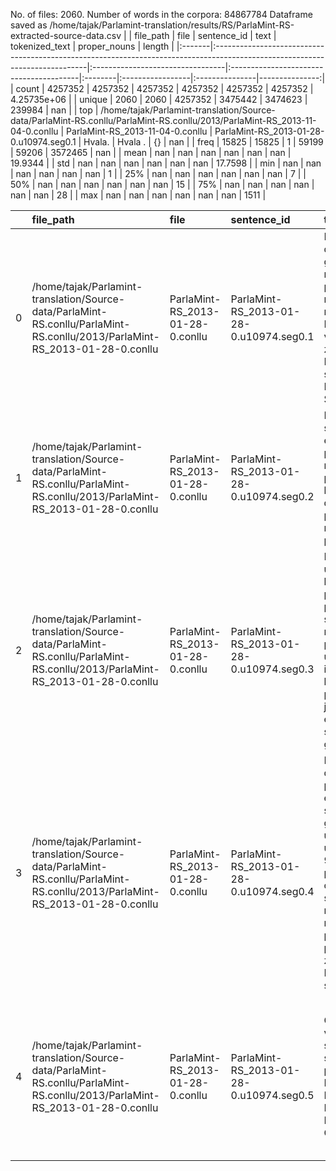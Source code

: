 No. of files: 2060.
Number of words in the corpora: 84867784
Dataframe saved as /home/tajak/Parlamint-translation/results/RS/ParlaMint-RS-extracted-source-data.csv
|        | file_path                                                                                                                   | file                             | sentence_id                             | text    | tokenized_text   | proper_nouns   |         length |
|:-------|:----------------------------------------------------------------------------------------------------------------------------|:---------------------------------|:----------------------------------------|:--------|:-----------------|:---------------|---------------:|
| count  | 4257352                                                                                                                     | 4257352                          | 4257352                                 | 4257352 | 4257352          | 4257352        |    4.25735e+06 |
| unique | 2060                                                                                                                        | 2060                             | 4257352                                 | 3475442 | 3474623          | 239984         |  nan           |
| top    | /home/tajak/Parlamint-translation/Source-data/ParlaMint-RS.conllu/ParlaMint-RS.conllu/2013/ParlaMint-RS_2013-11-04-0.conllu | ParlaMint-RS_2013-11-04-0.conllu | ParlaMint-RS_2013-01-28-0.u10974.seg0.1 | Hvala.  | Hvala .          | {}             |  nan           |
| freq   | 15825                                                                                                                       | 15825                            | 1                                       | 59199   | 59206            | 3572465        |  nan           |
| mean   | nan                                                                                                                         | nan                              | nan                                     | nan     | nan              | nan            |   19.9344      |
| std    | nan                                                                                                                         | nan                              | nan                                     | nan     | nan              | nan            |   17.7598      |
| min    | nan                                                                                                                         | nan                              | nan                                     | nan     | nan              | nan            |    1           |
| 25%    | nan                                                                                                                         | nan                              | nan                                     | nan     | nan              | nan            |    7           |
| 50%    | nan                                                                                                                         | nan                              | nan                                     | nan     | nan              | nan            |   15           |
| 75%    | nan                                                                                                                         | nan                              | nan                                     | nan     | nan              | nan            |   28           |
| max    | nan                                                                                                                         | nan                              | nan                                     | nan     | nan              | nan            | 1511           |




|    | file_path                                                                                                                   | file                             | sentence_id                             | text                                                                                                                                                                                                               | tokenized_text                                                                                                                                                                                                       | proper_nouns                                                                                                                                                           |   length |
|---:|:----------------------------------------------------------------------------------------------------------------------------|:---------------------------------|:----------------------------------------|:-------------------------------------------------------------------------------------------------------------------------------------------------------------------------------------------------------------------|:---------------------------------------------------------------------------------------------------------------------------------------------------------------------------------------------------------------------|:-----------------------------------------------------------------------------------------------------------------------------------------------------------------------|---------:|
|  0 | /home/tajak/Parlamint-translation/Source-data/ParlaMint-RS.conllu/ParlaMint-RS.conllu/2013/ParlaMint-RS_2013-01-28-0.conllu | ParlaMint-RS_2013-01-28-0.conllu | ParlaMint-RS_2013-01-28-0.u10974.seg0.1 | Poštovane dame i gospodo narodni poslanici, nastavljamo rad sednice Drugog vanrednog zasedanja Narodne skupštine Republike Srbije u 2013.                                                                          | Poštovane dame i gospodo narodni poslanici , nastavljamo rad sednice Drugog vanrednog zasedanja Narodne skupštine Republike Srbije u 2013.                                                                           | {}                                                                                                                                                                     |       18 |
|  1 | /home/tajak/Parlamint-translation/Source-data/ParlaMint-RS.conllu/ParlaMint-RS.conllu/2013/ParlaMint-RS_2013-01-28-0.conllu | ParlaMint-RS_2013-01-28-0.conllu | ParlaMint-RS_2013-01-28-0.u10974.seg0.2 | Na osnovu službene evidencije o prisutnosti narodnih poslanika, konstatujem da sednici prisustvuje 96 narodna poslanika.                                                                                           | Na osnovu službene evidencije o prisutnosti narodnih poslanika , konstatujem da sednici prisustvuje 96 narodna poslanika .                                                                                           | {}                                                                                                                                                                     |       15 |
|  2 | /home/tajak/Parlamint-translation/Source-data/ParlaMint-RS.conllu/ParlaMint-RS.conllu/2013/ParlaMint-RS_2013-01-28-0.conllu | ParlaMint-RS_2013-01-28-0.conllu | ParlaMint-RS_2013-01-28-0.u10974.seg0.3 | Radi utvrđivanja broja narodnih poslanika prisutnih u sali, molim narodne poslanike da ubace svoje identifikacione kartice u poslaničke jedinice elektronskog sistema za glasanje.                                 | Radi utvrđivanja broja narodnih poslanika prisutnih u sali , molim narodne poslanike da ubace svoje identifikacione kartice u poslaničke jedinice elektronskog sistema za glasanje .                                 | {}                                                                                                                                                                     |       23 |
|  3 | /home/tajak/Parlamint-translation/Source-data/ParlaMint-RS.conllu/ParlaMint-RS.conllu/2013/ParlaMint-RS_2013-01-28-0.conllu | ParlaMint-RS_2013-01-28-0.conllu | ParlaMint-RS_2013-01-28-0.u10974.seg0.4 | Konstatujem da je primenom elektronskog sistema za glasanje utvrđeno da je u sali prisutno 91 narodni poslanik, odnosno da su prisutna najmanje 84 narodna poslanika i da postoje uslovi za rad Narodne skupštine. | Konstatujem da je primenom elektronskog sistema za glasanje utvrđeno da je u sali prisutno 91 narodni poslanik , odnosno da su prisutna najmanje 84 narodna poslanika i da postoje uslovi za rad Narodne skupštine . | {}                                                                                                                                                                     |       33 |
|  4 | /home/tajak/Parlamint-translation/Source-data/ParlaMint-RS.conllu/ParlaMint-RS.conllu/2013/ParlaMint-RS_2013-01-28-0.conllu | ParlaMint-RS_2013-01-28-0.conllu | ParlaMint-RS_2013-01-28-0.u10974.seg0.5 | Obaveštavam vas da su sednici sprečeni da prisustvuju Branko Ružić, Miroslav Petković i Neven Cvetićanin.                                                                                                          | Obaveštavam vas da su sednici sprečeni da prisustvuju Branko Ružić , Miroslav Petković i Neven Cvetićanin .                                                                                                          | {8: ['Branko', 'Branko'], 9: ['Ružić', 'Ružić'], 11: ['Miroslav', 'Miroslav'], 12: ['Petković', 'Petković'], 14: ['Neven', 'Neven'], 15: ['Cvetićanin', 'Cvetićanin']} |       15 |




